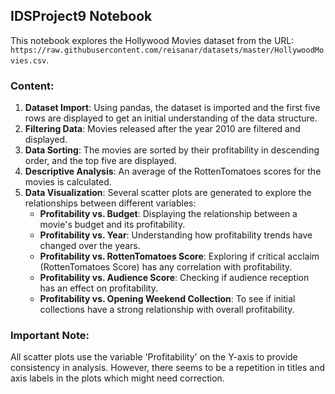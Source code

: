 ## IDSProject9 Notebook

This notebook explores the Hollywood Movies dataset from the URL: `https://raw.githubusercontent.com/reisanar/datasets/master/HollywoodMovies.csv`.

### Content:
1. **Dataset Import**: Using pandas, the dataset is imported and the first five rows are displayed to get an initial understanding of the data structure.
2. **Filtering Data**: Movies released after the year 2010 are filtered and displayed.
3. **Data Sorting**: The movies are sorted by their profitability in descending order, and the top five are displayed.
4. **Descriptive Analysis**: An average of the RottenTomatoes scores for the movies is calculated.
5. **Data Visualization**: Several scatter plots are generated to explore the relationships between different variables:
    - **Profitability vs. Budget**: Displaying the relationship between a movie's budget and its profitability.
    - **Profitability vs. Year**: Understanding how profitability trends have changed over the years.
    - **Profitability vs. RottenTomatoes Score**: Exploring if critical acclaim (RottenTomatoes Score) has any correlation with profitability.
    - **Profitability vs. Audience Score**: Checking if audience reception has an effect on profitability.
    - **Profitability vs. Opening Weekend Collection**: To see if initial collections have a strong relationship with overall profitability.

### Important Note:
All scatter plots use the variable 'Profitability' on the Y-axis to provide consistency in analysis. However, there seems to be a repetition in titles and axis labels in the plots which might need correction.
